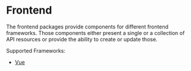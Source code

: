# Frontend

The frontend packages provide components for different frontend frameworks.
Those components either present a single or a collection of API resources or provide the 
ability to create or update those.

Supported Frameworks:
- [Vue](../packages/vue/index.md)

